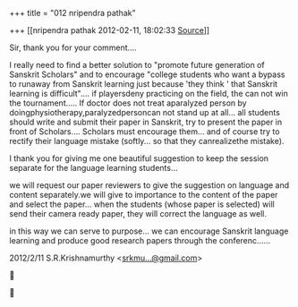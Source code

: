 +++
title = "012 nripendra pathak"

+++
[[nripendra pathak	2012-02-11, 18:02:33 [Source](https://groups.google.com/g/bvparishat/c/q3t--ylMwIU)]]



Sir, thank you for your comment....

I really need to find a better solution to "promote future generation of Sanskrit Scholars" and to encourage "college students who want a bypass to runaway from Sanskrit learning just because 'they think ' that Sanskrit learning is difficult".... if playersdeny practicing on the field, the can not win the tournament..... If doctor does not treat aparalyzed person by doingphysiotherapy,paralyzedpersoncan not stand up at all... all students should write and submit their paper in Sanskrit, try to present the paper in front of Scholars.... Scholars must encourage them... and of course try to rectify their language mistake (softly... so that they canrealizethe mistake).

I thank you for giving me one beautiful suggestion to keep the session separate for the language learning students...

we will request our paper reviewers to give the suggestion on language and content separately.we will give to importance to the content of the paper and select the paper... when the students (whose paper is selected) will send their camera ready paper, they will correct the language as well.

in this way we can serve to purpose... we can encourage Sanskrit language learning and produce good research papers through the conferenc......

  

2012/2/11 S.R.Krishnamurthy \<[srkmu...@gmail.com]()\>





